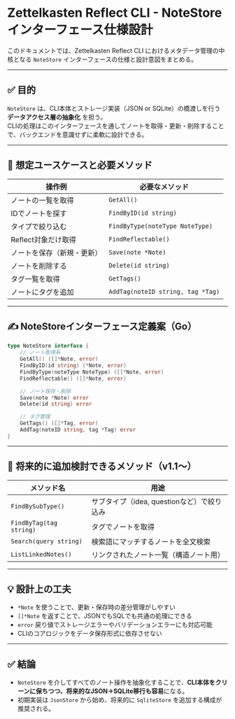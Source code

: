 # Zettelkasten Reflect CLI - NoteStoreインターフェース仕様設計

このドキュメントでは、Zettelkasten Reflect CLI におけるメタデータ管理の中核となる `NoteStore` インターフェースの仕様と設計意図をまとめる。

---

## ✅ 目的

`NoteStore` は、CLI本体とストレージ実装（JSON or SQLite）の橋渡しを行う **データアクセス層の抽象化** を担う。  
CLIの処理はこのインターフェースを通してノートを取得・更新・削除することで、バックエンドを意識せずに柔軟に設計できる。

---

## 🎯 想定ユースケースと必要メソッド

| 操作例                     | 必要なメソッド                    |
|----------------------------|-----------------------------------|
| ノートの一覧を取得        | `GetAll()`                        |
| IDでノートを探す           | `FindByID(id string)`             |
| タイプで絞り込む           | `FindByType(noteType NoteType)`   |
| Reflect対象だけ取得        | `FindReflectable()`               |
| ノートを保存（新規・更新） | `Save(note *Note)`                |
| ノートを削除する           | `Delete(id string)`               |
| タグ一覧を取得             | `GetTags()`                       |
| ノートにタグを追加         | `AddTag(noteID string, tag *Tag)` |

---

## ✍️ NoteStoreインターフェース定義案（Go）

```go
type NoteStore interface {
    // ノート取得系
    GetAll() ([]*Note, error)
    FindByID(id string) (*Note, error)
    FindByType(noteType NoteType) ([]*Note, error)
    FindReflectable() ([]*Note, error)

    // ノート保存・削除
    Save(note *Note) error
    Delete(id string) error

    // タグ管理
    GetTags() ([]*Tag, error)
    AddTag(noteID string, tag *Tag) error
}
```

---

## 🔄 将来的に追加検討できるメソッド（v1.1〜）

| メソッド名            | 用途                                       |
|------------------------|--------------------------------------------|
| `FindBySubType()`      | サブタイプ（idea, questionなど）で絞り込み |
| `FindByTag(tag string)`| タグでノートを取得                         |
| `Search(query string)` | 検索語にマッチするノートを全文検索         |
| `ListLinkedNotes()`    | リンクされたノート一覧（構造ノート用）     |

---

## 💡 設計上の工夫

- `*Note` を使うことで、更新・保存時の差分管理がしやすい
- `[]*Note` を返すことで、JSONでもSQLでも共通の処理にできる
- `error` 戻り値でストレージエラーやバリデーションエラーにも対応可能
- CLIのコアロジックをデータ保存形式に依存させない

---

## ✅ 結論

- `NoteStore` を介してすべてのノート操作を抽象化することで、**CLI本体をクリーンに保ちつつ、将来的なJSON→SQLite移行も容易**になる。
- 初期実装は `JsonStore` から始め、将来的に `SqliteStore` を追加する構成が推奨される。

